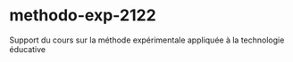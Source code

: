 # methodo-exp-2122
Support du cours sur la méthode expérimentale appliquée à la technologie éducative
